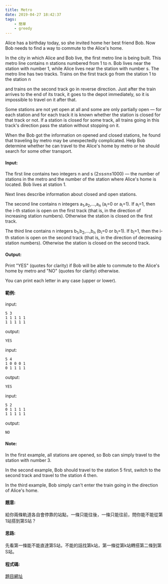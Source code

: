 ```yaml
---
title: Metro
date: 2019-04-27 18:42:37
tags:
    - 簡單
    - greedy
---
```

Alice has a birthday today, so she invited home her best friend Bob. Now Bob needs to find a way to commute to the Alice's home.

In the city in which Alice and Bob live, the first metro line is being built. This metro line contains n
stations numbered from 1 to n. Bob lives near the station with number 1, while Alice lives near the station with number s. The metro line has two tracks. Trains on the first track go from the station 1 to the station n

and trains on the second track go in reverse direction. Just after the train arrives to the end of its track, it goes to the depot immediately, so it is impossible to travel on it after that.

Some stations are not yet open at all and some are only partially open — for each station and for each track it is known whether the station is closed for that track or not. If a station is closed for some track, all trains going in this track's direction pass the station without stopping on it.

When the Bob got the information on opened and closed stations, he found that traveling by metro may be unexpectedly complicated. Help Bob determine whether he can travel to the Alice's home by metro or he should search for some other transport.
<!-- more -->
#### Input:
The first line contains two integers n and s (2≤s≤n≤1000) — the number of stations in the metro and the number of the station where Alice's home is located. Bob lives at station 1.

Next lines describe information about closed and open stations.

The second line contains n integers a<sub>1</sub>,a<sub>2</sub>,…,a<sub>n</sub> (a<sub>i</sub>=0 or a<sub>i</sub>=1). If a<sub>i</sub>=1, then the i-th station is open on the first track (that is, in the direction of increasing station numbers). Otherwise the station is closed on the first track.

The third line contains n integers b<sub>1</sub>,b<sub>2</sub>,…,b<sub>n</sub> (b<sub>i</sub>=0 or b<sub>i</sub>=1). If b<sub>i</sub>=1, then the i-th station is open on the second track (that is, in the direction of decreasing station numbers). Otherwise the station is closed on the second track.

#### Output:
Print "YES" (quotes for clarity) if Bob will be able to commute to the Alice's home by metro and "NO" (quotes for clarity) otherwise.

You can print each letter in any case (upper or lower).

#### 範例:
input:
```
5 3
1 1 1 1 1
1 1 1 1 1
```
output:
```
YES
```
input:
```
5 4
1 0 0 0 1
0 1 1 1 1
```
output:
```
YES
```
input:
```
5 2
0 1 1 1 1
1 1 1 1 1
```
output:
```
NO
```
#### Note:
In the first example, all stations are opened, so Bob can simply travel to the station with number 3.

In the second example, Bob should travel to the station 5
first, switch to the second track and travel to the station 4 then.

In the third example, Bob simply can't enter the train going in the direction of Alice's home.

#### 題意:
給你兩條軌道各自會停靠的站點，一條只能往後，一條只能往前，問你能不能從第1站搭到第S站？

#### 思路:
先看第一條能不能直達第S站，不能的話找第k站，第一條從第k站轉搭第二條到第S站。

#### 程式碼:
<script src="https://gist.github.com/Daviswww/493c55ecd43681443a4363ceda9a1f69.js"></script>
[題目網址](https://codeforces.com/problemset/problem/1055/A)